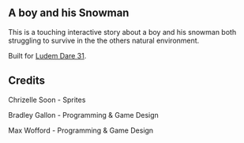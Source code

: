 A boy and his Snowman
---------------------

This is a touching interactive story about a boy and his snowman both struggling to survive in the the others natural environment.

Built for [Ludem Dare 31](http://ludumdare.com/).

## Credits

Chrizelle Soon - Sprites

Bradley Gallon - Programming & Game Design

Max Wofford - Programming & Game Design
